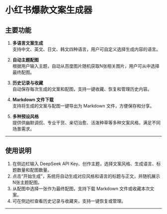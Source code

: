 # 小红书爆款文案生成器

## 主要功能

1. **多语言文案生成**  
   支持中文、英文、日文、韩文四种语言，用户可自定义选择生成内容的语言。

2. **自动主题配图**  
   根据用户输入主题，自动从百度图片随机获取N张相关图片，用户可从中选择最终配图。

3. **历史记录与收藏**  
   自动保存每次生成的文案和配图，支持一键收藏、恢复和管理历史内容。

4. **Markdown 文件下载**  
   支持将生成的文案与配图一键导出为 Markdown 文件，方便保存和分享。

5. **多种预设风格**  
   提供供幽默调侃、专业干货、亲切治愈、活泼种草等多种文案风格，满足不同场景需求。

---

## 使用说明

1. 在侧边栏输入 DeepSeek API Key、创作主题，选择文案风格、生成语言、标题数量和配图数量。
2. 点击“开始生成”，系统将自动生成对应风格和语言的标题与正文，并随机展示N张主题配图。
3. 从配图中选择一张作为最终配图，支持下载 Markdown 文件或收藏本次文案。
4. 可在侧边栏查看历史记录与收藏夹，支持一键恢复或管理。

---

